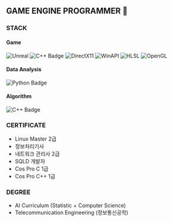 ## GAME ENGINE PROGRAMMER 👋

<!--
**ohbumjun/ohbumjun** is a ✨ _special_ ✨ repository because its `README.md` (this file) appears on your GitHub profile.

Here are some ideas to get you started:

- 🔭 I’m currently working on ...
- 🌱 I’m currently learning ...
- 👯 I’m looking to collaborate on ...
- 🤔 I’m looking for help with ...
- 💬 Ask me about ...
- 📫 How to reach me: ...
- 😄 Pronouns: ...
- ⚡ Fun fact: ...
-->

### STACK
#### Game
![Unreal](https://img.shields.io/badge/UNREAL5-black?style=flat-square)
![C++ Badge](https://img.shields.io/badge/C++-grey?style=flat-square)
![DirectX11](https://img.shields.io/badge/DirectX11-darkgrey?style=flat-square)
![WinAPI](https://img.shields.io/badge/WinAPI-purple?style=flat-square)
![HLSL](https://img.shields.io/badge/HLSL-blue?style=flat-square)
![OpenGL](https://img.shields.io/badge/OpenGL-darkblue?style=flat-square)

#### Data Analysis
![Python Badge](https://img.shields.io/badge/Python-lightblue?style=flat-square&logo=Python)

#### Algorithm
![C++ Badge](https://img.shields.io/badge/C++-grey?style=flat-square)

### CERTIFICATE
- Linux Master 2급
- 정보처리기사
- 네트워크 관리사 2급
- SQLD 개발자
- Cos Pro C 1급
- Cos Pro C++ 1급

### DEGREE
- AI Curriculum (Statistic + Computer Science)
- Telecommunication Engineering (정보통신공학)

